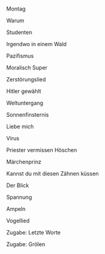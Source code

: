 Montag

Warum

Studenten

Irgendwo in einem Wald

Pazifismus

Moralisch Super

Zerstörungslied

Hitler gewählt

Weltuntergang

Sonnenfinsternis

Liebe mich

Virus

Priester vermissen Höschen

Märchenprinz

Kannst du mit diesen Zähnen küssen

Der Blick

Spannung

Ampeln

Vogellied

Zugabe: Letzte Worte

Zugabe: Grölen

